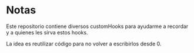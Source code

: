 # Notas

Este repositorio contiene diversos customHooks para ayudarme a recordar y a quienes les sirva estos hooks.

La idea es reutilizar código para no volver a escribirlos desde 0.